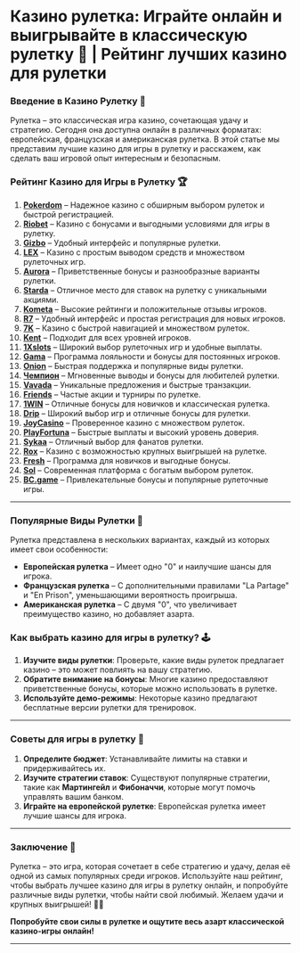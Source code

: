 # Казино рулетка: Играйте онлайн и выигрывайте в классическую рулетку 🎰 | Рейтинг лучших казино для рулетки  

### Введение в Казино Рулетку 🎯

Рулетка – это классическая игра казино, сочетающая удачу и стратегию. Сегодня она доступна онлайн в различных форматах: европейская, французская и американская рулетка. В этой статье мы представим лучшие казино для игры в рулетку и расскажем, как сделать ваш игровой опыт интересным и безопасным.

### Рейтинг Казино для Игры в Рулетку 🏆

1. **[Pokerdom](https://brandplay.link/4k77v2yx)** – Надежное казино с обширным выбором рулеток и быстрой регистрацией.
2. **[Riobet](https://brandplay.link/7xBLTPyj)** – Казино с бонусами и выгодными условиями для игры в рулетку.
3. **[Gizbo](https://brandplay.link/bprXw4YV)** – Удобный интерфейс и популярные рулетки.
4. **[LEX](https://brandplay.link/zW4hdDFV)** – Казино с простым выводом средств и множеством рулеточных игр.
5. **[Aurora](https://10trafic-stat2.com/click/668546556bcc6313411604bd/6766/13032/subaccount)** – Приветственные бонусы и разнообразные варианты рулетки.
6. **[Starda](https://brandplay.link/fB7xwRFL)** – Отличное место для ставок на рулетку с уникальными акциями.
7. **[Kometa](https://brandplay.link/8ZymQJV8)** – Высокие рейтинги и положительные отзывы игроков.
8. **[R7](https://brandplay.link/bMd3Yjsw)** – Удобный интерфейс и простая регистрация для новых игроков.
9. **[7K](https://brandplay.link/BvQyFShp)** – Казино с быстрой навигацией и множеством рулеток.
10. **[Kent](https://brandplay.link/Fv2WP3js)** – Подходит для всех уровней игроков.
11. **[1Xslots](https://brandplay.link/hSB1khtr)** – Широкий выбор рулеточных игр и удобные выплаты.
12. **[Gama](https://brandplay.link/j6NMKsDz)** – Программа лояльности и бонусы для постоянных игроков.
13. **[Onion](https://brandplay.link/zBGRVpQ9)** – Быстрая поддержка и популярные виды рулетки.
14. **[Чемпион](https://temon-gter.cfd/go/lRq?p80412p304504pcc44t17455)** – Мгновенные выводы и бонусы для любителей рулетки.
15. **[Vavada](https://vavadapartner.pro/?promo=ea5c9275-6854-4505-94fc-95ab18221945-linkb2)** – Уникальные предложения и быстрые транзакции.
16. **[Friends](https://gofriends.vc/linkb2)** – Частые акции и турниры по рулетке.
17. **[1WIN](https://brandplay.link/smXVpBbG)** – Отличные бонусы для новичков и классическая рулетка.
18. **[Drip](https://drp-ircp01.com/c07e6a3db)** – Широкий выбор игр и отличные бонусы для рулетки.
19. **[JoyCasino](https://rpc30.call2me.pro/?/ru/registration?apkpop=0&partner=p24970p3291217pc98f)** – Проверенное казино с множеством рулеток.
20. **[PlayFortuna](https://fortunapromo.net/alt/playfortuna/registration?0dc4a9362a71feb7e3f165fb8e766f70)** – Быстрые выплаты и высокий уровень доверия.
21. **[Sykaa](https://s-two-way.com/?source=linkb2&pid=30697)** – Отличный выбор для фанатов рулетки.
22. **[Rox](https://rox-pvwfpjgcxe.com/cb1ee18a5)** – Казино с возможностью крупных выигрышей на рулетке.
23. **[Fresh](https://fresh-eumwkxwao.com/c3f7b485d)** – Программа для новичков и выгодные бонусы.
24. **[Sol](https://sol-mmtdzfbaco.com/cb2415bca)** – Современная платформа с богатым выбором рулеток.
25. **[BC.game](https://partnerbcgame.com/dcc53d441)** – Привлекательные бонусы и популярные рулеточные игры.

---

### Популярные Виды Рулетки 🎲

Рулетка представлена в нескольких вариантах, каждый из которых имеет свои особенности:

- **Европейская рулетка** – Имеет одно "0" и наилучшие шансы для игрока.
- **Французская рулетка** – С дополнительными правилами "La Partage" и "En Prison", уменьшающими вероятность проигрыша.
- **Американская рулетка** – С двумя "0", что увеличивает преимущество казино, но добавляет азарта.

### Как выбрать казино для игры в рулетку? 🕹️

1. **Изучите виды рулетки**: Проверьте, какие виды рулеток предлагает казино – это может повлиять на вашу стратегию.
2. **Обратите внимание на бонусы**: Многие казино предоставляют приветственные бонусы, которые можно использовать в рулетке.
3. **Используйте демо-режимы**: Некоторые казино предлагают бесплатные версии рулетки для тренировок.

---

### Советы для игры в рулетку 🎯

1. **Определите бюджет**: Устанавливайте лимиты на ставки и придерживайтесь их.
2. **Изучите стратегии ставок**: Существуют популярные стратегии, такие как **Мартингейл** и **Фибоначчи**, которые могут помочь управлять вашим банком.
3. **Играйте на европейской рулетке**: Европейская рулетка имеет лучшие шансы для игрока.

---

### Заключение 📝

Рулетка – это игра, которая сочетает в себе стратегию и удачу, делая её одной из самых популярных среди игроков. Используйте наш рейтинг, чтобы выбрать лучшее казино для игры в рулетку онлайн, и попробуйте различные виды рулетки, чтобы найти свой любимый. Желаем удачи и крупных выигрышей! 🎰💵

**Попробуйте свои силы в рулетке и ощутите весь азарт классической казино-игры онлайн!**

---
